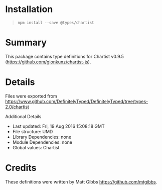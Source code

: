 # Installation
> `npm install --save @types/chartist`

# Summary
This package contains type definitions for Chartist v0.9.5 (https://github.com/gionkunz/chartist-js).

# Details
Files were exported from https://www.github.com/DefinitelyTyped/DefinitelyTyped/tree/types-2.0/chartist

Additional Details
 * Last updated: Fri, 19 Aug 2016 15:08:18 GMT
 * File structure: UMD
 * Library Dependencies: none
 * Module Dependencies: none
 * Global values: Chartist

# Credits
These definitions were written by Matt Gibbs <https://github.com/mtgibbs>.

